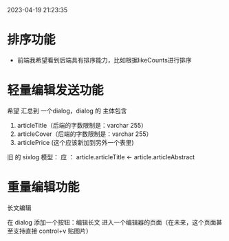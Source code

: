 2023-04-19 21:23:35

# 排序功能

- 前端我希望看到后端具有排序能力，比如根据likeCounts进行排序


# 轻量编辑发送功能

希望 汇总到 一个dialog，dialog 的 主体包含

1. articleTitle（后端的字数限制是：varchar 255）
2. articleCover（后端的字数限制是：varchar 255）
3. articlePrice (这个应该新加到另外一个表里)

旧 的 sixlog 模型： 应 ： article.articleTitle <- article.articleAbstract 

# 重量编辑功能

长文编辑

在 dialog 添加一个按钮：编辑长文 
进入一个编辑器的页面（在未来，这个页面甚至支持直接 control+v 贴图片）
